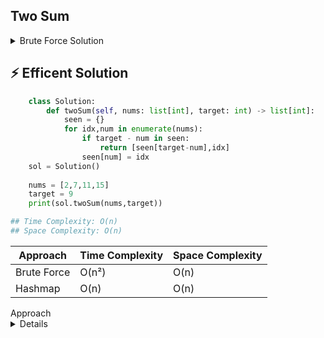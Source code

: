 ## Two Sum
<details>
<summary>Brute Force Solution</summary>
    
```python
    class Solution:
        def twoSum(self, nums: list[int], target: int) -> list[int]:
            for i in range(len(nums)):
                for j in range(i+1,len(nums)):
                    if nums[i] + nums[j] == target:
                        return [i,j]
    sol = Solution()
    
    nums = [2,7,11,15]
    target = 9
    print(sol.twoSum(nums,target))

## Time Complexity: O(n**2)
## Space Complexity: O(n)
```
</details>

## ⚡ Efficent Solution

```python
    class Solution:
        def twoSum(self, nums: list[int], target: int) -> list[int]:
            seen = {}
            for idx,num in enumerate(nums):
                if target - num in seen:
                    return [seen[target-num],idx]
                seen[num] = idx
    sol = Solution()
    
    nums = [2,7,11,15]
    target = 9
    print(sol.twoSum(nums,target))

## Time Complexity: O(n)
## Space Complexity: O(n)
```
| Approach       | Time Complexity | Space Complexity |
|----------------|-----------------|------------------|
| Brute Force    | O(n²)           | O(n)             |
| Hashmap        | O(n)            | O(n)             |


<summary>Approach</summary>
<details>
    
    1) while iterating through for-loop always index will be first
    2) we then check if 'target-num' is in seen(initialize seen at the start)
    3) if it is then we return index of this one by 'idx' & that one by 'seen[target-num]' --> gives another index
    4) else we tell seen[num] = idx(here we assign 'idx' & 'num' to seen)[So, that 'idx' of seen && 'idx' of nums is always same]
    
</details>
